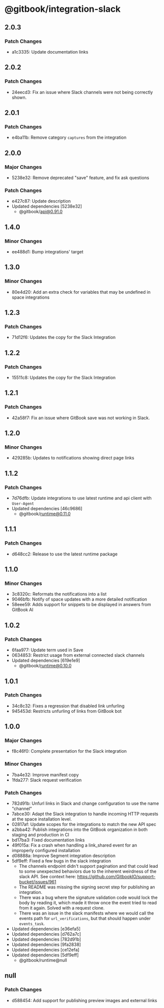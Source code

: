 # @gitbook/integration-slack

## 2.0.3

### Patch Changes

- a1c3335: Update documentation links

## 2.0.2

### Patch Changes

- 24eecd3: Fix an issue where Slack channels were not being correctly shown.

## 2.0.1

### Patch Changes

- e4ba11b: Remove category `captures` from the integration

## 2.0.0

### Major Changes

- 5238e32: Remove deprecated "save" feature, and fix ask questions

### Patch Changes

- e427c87: Update description
- Updated dependencies [5238e32]
    - @gitbook/api@0.91.0

## 1.4.0

### Minor Changes

- ee488d1: Bump integrations' target

## 1.3.0

### Minor Changes

- 80e4d20: Add an extra check for variables that may be undefined in space integrations

## 1.2.3

### Patch Changes

- 71d12f6: Updates the copy for the Slack Integration

## 1.2.2

### Patch Changes

- 15511c8: Updates the copy for the Slack Integration

## 1.2.1

### Patch Changes

- 42a58f7: Fix an issue where GitBook save was not working in Slack.

## 1.2.0

### Minor Changes

- 429285b: Updates to notifications showing direct page links

## 1.1.2

### Patch Changes

- 7d76dfb: Update integrations to use latest runtime and api client with `User-Agent`
- Updated dependencies [46c9686]
    - @gitbook/runtime@0.11.0

## 1.1.1

### Patch Changes

- d648cc2: Release to use the latest runtime package

## 1.1.0

### Minor Changes

- 3c8320c: Reformats the notifications into a list
- 9046bfb: Notify of space updates with a more detailed notification
- 58eee59: Adds support for snippets to be displayed in answers from GitBook AI

## 1.0.2

### Patch Changes

- 6faa977: Update term used in Save
- 0634853: Restrict usage from external connected slack channels
- Updated dependencies [619e1e9]
    - @gitbook/runtime@0.10.0

## 1.0.1

### Patch Changes

- 34c8c32: Fixes a regression that disabled link unfurling
- 945453d: Restricts unfurling of links from GitBook bot

## 1.0.0

### Major Changes

- f8c46f0: Complete presentation for the Slack integration

### Minor Changes

- 7ba4e32: Improve manifest copy
- 1fda277: Slack request verification

### Patch Changes

- 782d91b: Unfurl links in Slack and change configuration to use the name "channel"
- 7abce30: Adapt the Slack integration to handle incoming HTTP requests at the space installation level.
- 02817af: Update scopes for the integrations to match the new API spec
- a2bba42: Publish integrations into the GitBook organization in both staging and production in CI
- bd17ba3: Fixed documentation links
- 49f015a: Fix a crash when handling a link_shared event for an improperly configured installation
- d08888a: Improve Segment integration description
- 5df9eff: Fixed a few bugs in the slack integration
    - The channels endpoint didn't support pagination and that could lead to some unexpected behaviors due to the inherent weirdness of the slack API. See context here: https://github.com/GitbookIO/support-bucket/issues/961
    - The README was missing the signing secret step for publishing an integration.
    - There was a bug where the signature validation code would lock the body by reading it, which made it throw once the event tried to read from it again. Solved with a request clone.
    - There was an issue in the slack manifests where we would call the events path for `url_verifications`, but that should happen under `events_task`.
- Updated dependencies [e36efa5]
- Updated dependencies [d762a7c]
- Updated dependencies [782d91b]
- Updated dependencies [9fa2838]
- Updated dependencies [ce12efa]
- Updated dependencies [5df9eff]
    - @gitbook/runtime@null

## null

### Patch Changes

- d588454: Add support for publishing preview images and external links
